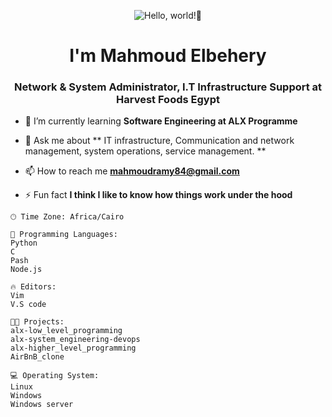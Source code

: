 <p align="center"><img alt="Hello, world!👋" src="https://readme-typing-svg.demolab.com?center=true&vCenter=true&font=Fira+Code&pause=1000&lines=Hello,+world!+👋" /></p>
<h1 align="center">I'm Mahmoud Elbehery</h1>
<h3 align="center"> Network & System Administrator, I.T Infrastructure Support at Harvest Foods Egypt
</h3>

- 🌱 I’m currently learning **Software Engineering at ALX Programme**

- 💬 Ask me about ** IT infrastructure, Communication and network management, system operations, service management.
**

- 📫 How to reach me **mahmoudramy84@gmail.com**

- ⚡ Fun fact **I think I like to know how things work under the hood**



```text
🕑︎ Time Zone: Africa/Cairo

💬 Programming Languages: 
Python                  
C                        
Pash
Node.js                     

🔥 Editors: 
Vim                     
V.S code                   

🐱‍💻 Projects:
alx-low_level_programming
alx-system_engineering-devops
alx-higher_level_programming
AirBnB_clone

💻 Operating System: 
Linux              
Windows
Windows server                   
